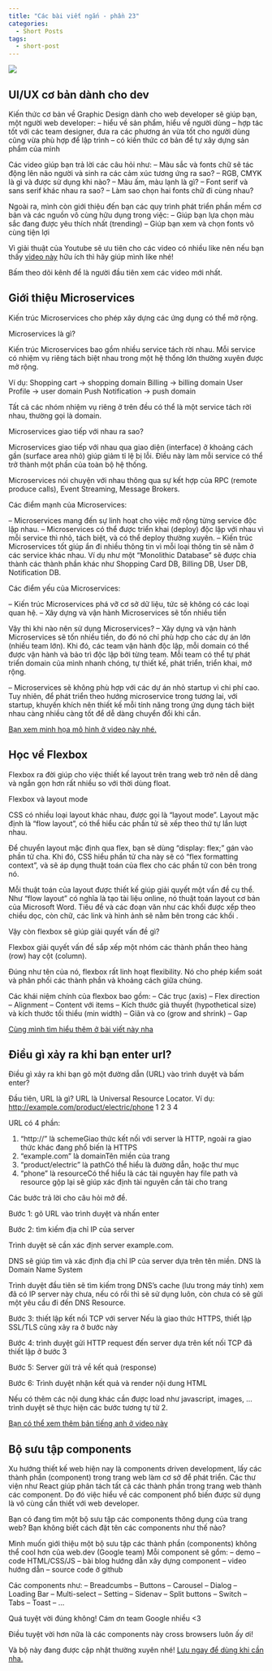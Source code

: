 ```yaml
---
title: "Các bài viết ngắn - phần 23"
categories:
  - Short Posts
tags:
  - short-post
---
```

![](https://i0.wp.com/beautyoncode.com/wp-content/uploads/2022/12/Short-posts-23.png)

## UI/UX cơ bản dành cho dev
Kiến thức cơ bản về Graphic Design dành cho web developer sẽ giúp bạn, một người web developer:
– hiểu về sản phẩm, hiểu về người dùng
– hợp tác tốt với các team designer, đưa ra các phương án vừa tốt cho người dùng cũng vừa phù hợp để lập trình
– có kiến thức cơ bản để tự xây dựng sản phẩm của mình

Các video giúp bạn trả lời các câu hỏi như:
– Màu sắc và fonts chữ sẽ tác động lên não người và sinh ra các cảm xúc tương ứng ra sao?
– RGB, CMYK là gì và được sử dụng khi nào?
– Màu ấm, màu lạnh là gì?
– Font serif và sans serif khác nhau ra sao?
– Làm sao chọn hai fonts chữ đi cùng nhau?

Ngoài ra, mình còn giới thiệu đến bạn các quy trình phát triển phần mềm cơ bản và các nguồn vô cùng hữu dụng trong việc:
– Giúp bạn lựa chọn màu sắc đang được yêu thích nhất (trending)
– Giúp bạn xem và chọn fonts vô cùng tiện lợi

Vì giải thuật của Youtube sẽ ưu tiên cho các video có nhiều like nên nếu bạn thấy [video này](https://youtu.be/Ktb33USxsZA?list=PL53G8L1GDrrmz1BFI8baHwJOyMZvTv2vI) hữu ích thì hãy giúp mình like nhé!

Bấm theo dõi kênh để là người đầu tiên xem các video mới nhất.

## Giới thiệu Microservices
Kiến trúc Microservices cho phép xây dựng các ứng dụng có thể mở rộng.

Microservices là gì?

Kiến trúc Microservices bao gồm nhiều service tách rời nhau.
Mỗi service có nhiệm vụ riêng tách biệt nhau trong một hệ thống lớn thường xuyên được mở rộng.

Ví dụ:
Shopping cart -> shopping domain
Billing -> billing domain
User Profile -> user domain
Push Notification -> push domain

Tất cả các nhóm nhiệm vụ riêng ở trên đều có thể là một service tách rời nhau, thường gọi là domain.

Microservices giao tiếp với nhau ra sao?

Microservices giao tiếp với nhau qua giao diện (interface) ở khoảng cách gần (surface area nhỏ) giúp giảm tỉ lệ bị lỗi. Điều này làm mỗi service có thể trở thành một phần của toàn bộ hệ thống.

Microservices nói chuyện với nhau thông qua sự kết hợp của RPC (remote produce calls), Event Streaming, Message Brokers.

Các điểm mạnh của Microservices:

– Microservices mang đến sự linh hoạt cho việc mở rộng từng service độc lập nhau.
– Microservices có thể được triển khai (deploy) độc lập với nhau vì mỗi service thì nhỏ, tách biệt, và có thể deploy thường xuyên.
– Kiến trúc Microservices tốt giúp ẩn đi nhiều thông tin vì mỗi loại thông tin sẽ nằm ở các service khác nhau.
Ví dụ như một “Monolithic Database” sẽ được chia thành các thành phần khác như Shopping Card DB, Billing DB, User DB, Notification DB.

Các điểm yếu của Microservices:

– Kiến trúc Microservices phá vỡ cơ sở dữ liệu, tức sẽ không có các loại quan hệ.
– Xây dựng và vận hành Microservices sẽ tốn nhiều tiền

Vậy thì khi nào nên sử dụng Microservices?
– Xây dựng và vận hành Microservices sẽ tốn nhiều tiền, do đó nó chỉ phù hợp cho các dự án lớn (nhiều team lớn).
Khi đó, các team vận hành độc lập, mỗi domain có thể được vận hành và bảo trì độc lập bởi từng team.
Mỗi team có thể tự phát triển domain của mình nhanh chóng, tự thiết kế, phát triển, triển khai, mở rộng.

– Microservices sẽ không phù hợp với các dự án nhỏ startup vì chi phí cao.
Tuy nhiên, để phát triển theo hướng microservice trong tương lai, với startup, khuyến khích nên thiết kế mỗi tính năng trong ứng dụng tách biệt nhau càng nhiều càng tốt để dễ dàng chuyển đổi khi cần.

[Bạn xem minh họa mô hình ở video này nhé.](https://youtu.be/lTAcCNbJ7KE)

## Học về Flexbox
Flexbox ra đời giúp cho việc thiết kế layout trên trang web trở nên dễ dàng và ngắn gọn hơn rất nhiều so với thời dùng float.

Flexbox và layout mode

CSS có nhiều loại layout khác nhau, được gọi là “layout mode”.
Layout mặc định là “flow layout”, có thể hiểu các phần tử sẽ xếp theo thứ tự lần lượt nhau.

Để chuyển layout mặc định qua flex, bạn sẽ dùng “display: flex;” gán vào phần tử cha. Khi đó, CSS hiểu phần tử cha này sẽ có “flex formatting context”, và sẽ áp dụng thuật toán của flex cho các phần tử con bên trong nó.

Mỗi thuật toán của layout được thiết kế giúp giải quyết một vấn đề cụ thể.
Như “flow layout” có nghĩa là tạo tài liệu online, nó thuật toán layout cơ bản của Microsoft Word. Tiêu đề và các đoạn văn như các khối được xếp theo chiều dọc, còn chữ, các link và hình ảnh sẽ nằm bên trong các khối .

Vậy còn flexbox sẽ giúp giải quyết vấn đề gì?

Flexbox giải quyết vấn đề sắp xếp một nhóm các thành phần theo hàng (row) hay cột (column).

Đúng như tên của nó, flexbox rất linh hoạt flexibility. Nó cho phép kiểm soát và phân phối các thành phần và khoảng cách giữa chúng.

Các khái niệm chính của flexbox bao gồm:
– Các trục (axis)
– Flex direction
– Alignment
– Content với items
– Kích thước giả thuyết (hypothetical size) và kích thước tối thiểu (min width)
– Giãn và co (grow and shrink)
– Gap

[Cùng mình tìm hiểu thêm ở bài viết này nha](https://beautyoncode.com/hoc-ve-flexbox/)

## Điều gì xảy ra khi bạn enter url?
Điều gì xảy ra khi bạn gõ một đường dẫn (URL) vào trình duyệt và bấm enter?

Đầu tiên, URL là gì?
URL là Universal Resource Locator.
Ví dụ:
http://example.com/product/electric/phone
1 2 3 4

URL có 4 phần:
1. “http://” là schemeGiao thức kết nối với server là HTTP, ngoài ra giao thức khác đang phổ biến là HTTPS
2. “example.com” là domainTên miền của trang
3. “product/electric” là pathCó thể hiểu là đường dẫn, hoặc thư mục
4. “phone” là resourceCó thể hiểu là các tài nguyên hay file path và resource gộp lại sẽ giúp xác định tài nguyên cần tải cho trang

Các bước trả lời cho câu hỏi mở đề.

Bước 1: gõ URL vào trình duyệt và nhấn enter

Bước 2: tìm kiếm địa chỉ IP của server

Trình duyệt sẽ cần xác định server example.com.

DNS sẽ giúp tìm và xác định địa chỉ IP của server dựa trên tên miền. DNS là Domain Name System

Trình duyệt đầu tiên sẽ tìm kiếm trong DNS’s cache (lưu trong máy tính) xem đã có IP server này chưa, nếu có rồi thì sẽ sử dụng luôn, còn chưa có sẽ gửi một yêu cầu đi đến DNS Resource.

Bước 3: thiết lập kết nối TCP với server
Nếu là giao thức HTTPS, thiết lập SSL/TLS cũng xảy ra ở bước này

Bước 4: trình duyệt gửi HTTP request đến server dựa trên kết nối TCP đã thiết lập ở bước 3

Bước 5: Server gửi trả về kết quả (response)

Bước 6: Trình duyệt nhận kết quả và render nội dung HTML

Nếu có thêm các nội dung khác cần được load như javascript, images, … trình duyệt sẽ thực hiện các bước tương tự từ 2.

[Bạn có thể xem thêm bản tiếng anh ở video này](https://youtu.be/AlkDbnbv7dk)

## Bộ sưu tập components
Xu hướng thiết kế web hiện nay là components driven development, lấy các thành phần (component) trong trang web làm cơ sở để phát triển.
Các thư viện như React giúp phân tách tất cả các thành phần trong trang web thành các component.
Do đó việc hiểu về các component phổ biến được sử dụng là vô cùng cần thiết với web developer.

Bạn có đang tìm một bộ sưu tập các components thông dụng của trang web?
Bạn không biết cách đặt tên các components như thế nào?

Mình muốn giới thiệu một bộ sưu tập các thành phần (components) không thể cool hơn của web.dev (Google team)
Mỗi component sẽ gồm:
– demo
– code HTML/CSS/JS
– bài blog hướng dẫn xây dựng component
– video hướng dẫn
– source code ở github

Các components như:
– Breadcumbs
– Buttons
– Carousel
– Dialog
– Loading Bar
– Multi-select
– Setting
– Sidenav
– Split buttons
– Switch
– Tabs
– Toast
– …

Quá tuyệt vời đúng không! Cám ơn team Google nhiều <3

Điều tuyệt vời hơn nữa là các components này cross browsers luôn ấy ơi!

Và bộ này đang được cập nhật thường xuyên nhé!
[Lưu ngay để dùng khi cần nha.](https://web.dev/patterns/components/)
